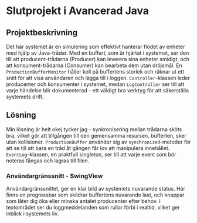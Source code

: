 # Slutprojekt i Avancerad Java

## Projektbeskrivning
Det här systemet är en simulering som effektivt hanterar flödet av enheter med hjälp av Java-trådar. Med en buffert, som är hjärtat i systemet, ser den till att producent-trådarna (Producer) kan leverera sina enheter smidigt, och att konsument-trådarna (Consumer) kan bearbeta dem utan dröjsmål. En `ProductionBufferMonitor` håller koll på buffertens storlek och räknar ut ett snitt för att visa användaren och lägga till i loggen. `Controller`-klassen leder producenter och konsumenter i systemet, medan `LogController` ser till att varje händelse blir dokumenterad - ett väldigt bra verktyg för att säkerställa systemets drift.

## Lösning
Min lösning är helt okej tycker jag - synkronisering mellan trådarna sköts bra, vilket gör att tillgången till den gemensamma resursen, bufferten, sker utan kollisioner. `ProductionBuffer` använder sig av `synchronized`-metoder för att se till att bara en tråd åt gången får lov att manipulera innehållet. `EventLog`-klassen, en praktfull singleton, ser till att varje event som bör noteras fångas och lagras till filen. 

### Användargränssnitt - SwingView
Användargränssnittet, ger en klar bild av systemets nuvarande status. Här finns en progressbar som skildrar buffertens nuvarande last, och knappar som låter dig öka eller minska antalet producenter efter behov. I textområdet ser du loggmeddelanden som rullar förbi i realtid, vilket ger inblick i systemets liv.
